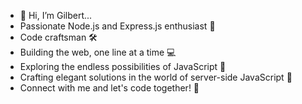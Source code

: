 - 👋 Hi, I’m Gilbert...
- Passionate Node.js and Express.js enthusiast 🚀
- Code craftsman 🛠️
- Building the web, one line at a time 💻
- Exploring the endless possibilities of JavaScript 🌟
- Crafting elegant solutions in the world of server-side JavaScript 🚀
- Connect with me and let's code together! 🤝


 

<!---
Gilberto008/Gilberto008 is a ✨ special ✨ repository because its `README.md` (this file) appears on your GitHub profile.
You can click the Preview link to take a look at your changes.
--->
